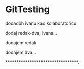 # GitTesting

dodadoh ivanu kao kolaboratoricu

dodaj redak-dva, ivana...

dodajem redak

dodajem dva...

*********************************.
